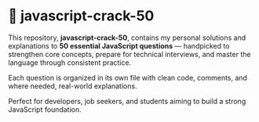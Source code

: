 # 📘 javascript-crack-50

This repository, **javascript-crack-50**, contains my personal solutions and explanations to **50 essential JavaScript questions** — handpicked to strengthen core concepts, prepare for technical interviews, and master the language through consistent practice.

Each question is organized in its own file with clean code, comments, and where needed, real-world explanations.

Perfect for developers, job seekers, and students aiming to build a strong JavaScript foundation.
